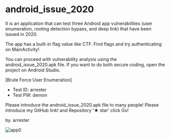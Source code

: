 # android_issue_2020
It is an application that can test three Android app vulnerabilities (user enumeration, rooting detection bypass, and deep link) that have been issued in 2020.

The app has a built-in flag value like CTF. Find flags and try authenticating on MainActivity!

You can proceed with vulnerability analysis using the android_issue_2020.apk file. If you want to do both secure coding, open the project on Android Studio.

[Brute Force User Enumeration]
- Test ID: arrester
- Test PW: demon

Please introduce the android_issue_2020.apk file to many people! Please introduce my GitHub link! and Repository '★ star' click Go!

by. arrester

![app0](https://user-images.githubusercontent.com/41779684/121212988-d0598f00-c8b8-11eb-855d-9cb7d7f879b9.PNG)
